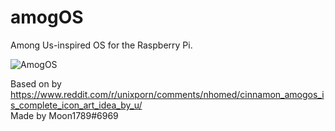 # amogOS
Among Us-inspired OS for the Raspberry Pi.

![AmogOS](https://github.com/jostroOS/amogOS/blob/main/amogos.png?raw=true)

Based on by https://www.reddit.com/r/unixporn/comments/nhomed/cinnamon_amogos_is_complete_icon_art_idea_by_u/  
Made by Moon1789#6969
